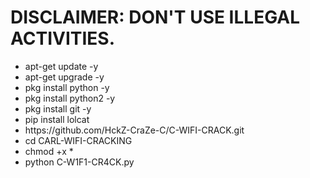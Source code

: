 # DISCLAIMER:  DON'T USE ILLEGAL ACTIVITIES.

<ul>
<li> apt-get update -y </li>

<li> apt-get upgrade -y </li>

<li> pkg install python -y </li>

<li> pkg install python2 -y </li>

<li> pkg install git -y </li>

<li> pip install lolcat </li>

<li> https://github.com/HckZ-CraZe-C/C-WIFI-CRACK.git </li>

<li> cd CARL-WIFI-CRACKING </li>

<li> chmod +x * </li>

<li> python C-W1F1-CR4CK.py </li>

</ul>
